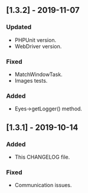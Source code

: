 ## [1.3.2] - 2019-11-07
### Updated
- PHPUnit version.
- WebDriver version.
### Fixed
- MatchWindowTask.
- Images tests.
### Added
- Eyes->getLogger() method.

## [1.3.1] - 2019-10-14
### Added 
- This CHANGELOG file.
### Fixed
- Communication issues.